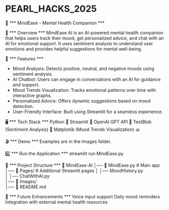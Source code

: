 # PEARL_HACKS_2025
🧠 *** MindEase - Mental Health Companion ***

🌟 *** Overview ***
MindEase AI is an AI-powered mental health companion that helps users track their mood, get personalized advice, and chat with an AI for emotional support. It uses sentiment analysis to understand user emotions and provides helpful suggestions for mental well-being.

🚀 *** Features ***
- Mood Analysis: Detects positive, neutral, and negative moods using sentiment analysis.
- AI Chatbot: Users can engage in conversations with an AI for guidance and support.
- Mood Trends Visualization: Tracks emotional patterns over time with interactive graphs.
- Personalized Advice: Offers dynamic suggestions based on mood detection.
- User-Friendly Interface: Built using Streamlit for a seamless experience.

🖥️ *** Tech Stack ***
Python 🐍
Streamlit 🎨
OpenAI GPT API 🤖
TextBlob (Sentiment Analysis) 📝
Matplotlib (Mood Trends Visualization) 📊

🎬 *** Demo ***
Examples are in the Images folder.

4️⃣ *** Run the Application ***
streamlit run MindEase.py

📂 *** Project Structure ***
📁 MindEase-AI
│── 📄 MindEase.py          # Main app
│── 📂 Pages/               # Additional Streamlit pages
│   │── MoodHistory.py      
│   │── ChatWithAI.py       
│── 📂 Images/      
│── 📄 README.md 

🎯 *** Future Enhancements ***
 Voice input support
 Daily mood reminders
 Integration with external mental health resources
